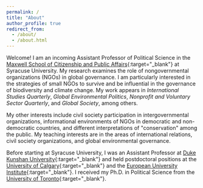 ```yaml
---
permalink: /
title: "About"
author_profile: true
redirect_from:
  - /about/
  - /about.html
---
```


Welcome! I am an incoming Assistant Professor of Political Science in the [Maxwell School of Citizenship and Public Affairs](https://www.maxwell.syr.edu/){:target="_blank"} at Syracuse University. My research examines the role of nongovernmental organizations (NGOs) in global governance. I am particularly interested in the strategies of small NGOs to survive and be influential in the governance of biodiversity and climate change. My work appears in *International Studies Quarterly*, *Global Environmental Politics*, *Nonprofit and Voluntary Sector Quarterly*, and *Global Society*, among others.

My other interests include civil society participation in intergovernmental organizations, informational environments of NGOs in democratic and non-democratic countries, and different interpretations of "conservation" among the public. My teaching interests are in the areas of international relations, civil society organizations, and global environmental governance.

Before starting at Syracuse University, I was an Assistant Professor at [Duke Kunshan University](https://www.dukekunshan.edu.cn/){:target="_blank"} and held postdoctoral positions at the [University of Calgary](https://www.ucalgary.ca/){:target="_blank"} and the [European University Institute](https://www.eui.eu/en/home){:target="_blank"}. I received my Ph.D. in Political Science from the [University of Toronto](https://www.utoronto.ca/){:target="_blank"}.
